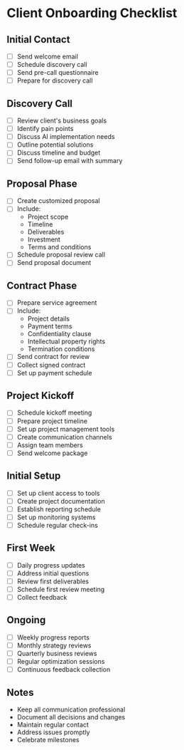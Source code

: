 # Client Onboarding Checklist

## Initial Contact
- [ ] Send welcome email
- [ ] Schedule discovery call
- [ ] Send pre-call questionnaire
- [ ] Prepare for discovery call

## Discovery Call
- [ ] Review client's business goals
- [ ] Identify pain points
- [ ] Discuss AI implementation needs
- [ ] Outline potential solutions
- [ ] Discuss timeline and budget
- [ ] Send follow-up email with summary

## Proposal Phase
- [ ] Create customized proposal
- [ ] Include:
  - Project scope
  - Timeline
  - Deliverables
  - Investment
  - Terms and conditions
- [ ] Schedule proposal review call
- [ ] Send proposal document

## Contract Phase
- [ ] Prepare service agreement
- [ ] Include:
  - Project details
  - Payment terms
  - Confidentiality clause
  - Intellectual property rights
  - Termination conditions
- [ ] Send contract for review
- [ ] Collect signed contract
- [ ] Set up payment schedule

## Project Kickoff
- [ ] Schedule kickoff meeting
- [ ] Prepare project timeline
- [ ] Set up project management tools
- [ ] Create communication channels
- [ ] Assign team members
- [ ] Send welcome package

## Initial Setup
- [ ] Set up client access to tools
- [ ] Create project documentation
- [ ] Establish reporting schedule
- [ ] Set up monitoring systems
- [ ] Schedule regular check-ins

## First Week
- [ ] Daily progress updates
- [ ] Address initial questions
- [ ] Review first deliverables
- [ ] Schedule first review meeting
- [ ] Collect feedback

## Ongoing
- [ ] Weekly progress reports
- [ ] Monthly strategy reviews
- [ ] Quarterly business reviews
- [ ] Regular optimization sessions
- [ ] Continuous feedback collection

## Notes
- Keep all communication professional
- Document all decisions and changes
- Maintain regular contact
- Address issues promptly
- Celebrate milestones 